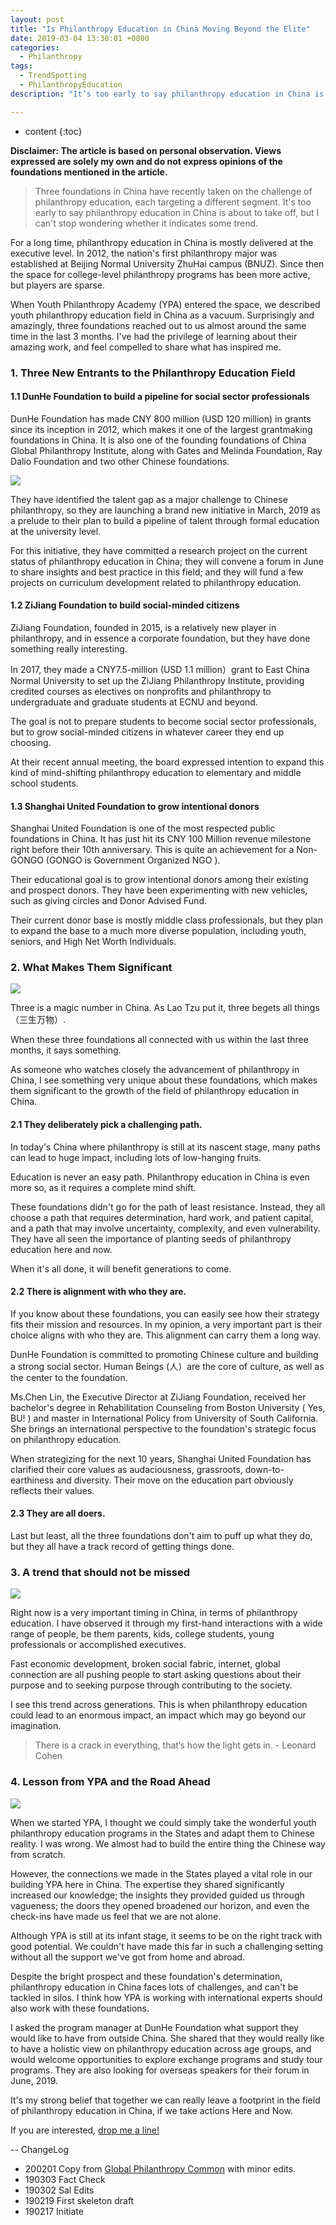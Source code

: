 ```yaml
---
layout: post
title: "Is Philanthropy Education in China Moving Beyond the Elite"
date: 2019-03-04 13:30:01 +0800
categories:
  - Philanthropy
tags:
  - TrendSpotting 
  - PhilanthropyEducation
description: "It’s too early to say philanthropy education in China is about to take off, but I can’t stop wondering whether it indicates some trend."

---
```

* content
{:toc}


**Disclaimer: The article is based on personal observation. Views expressed are solely my own and do not express opinions of the foundations mentioned in the article.** 

> Three foundations in China have recently taken on the challenge of philanthropy education, each targeting a different segment. It's too early to say philanthropy education in China is about to take off, but I can't stop wondering whether it indicates some trend.  


For a long time, philanthropy education in China is mostly delivered at the executive level. In 2012, the nation's first philanthropy major was established at Beijing Normal University ZhuHai campus (BNUZ). Since then the space for college-level philanthropy programs has been more active, but players are sparse.

When Youth Philanthropy Academy (YPA) entered the space, we described youth philanthropy education field in China as a vacuum. Surprisingly and amazingly, three foundations reached out to us almost around the same time in the last 3 months.  I've had the privilege of learning about their amazing work, and feel compelled to share what has inspired me. 


### 1. Three New Entrants to the Philanthropy Education Field 

#### 1.1 DunHe Foundation to build a pipeline for social sector professionals

DunHe Foundation has made CNY 800 million (USD 120 million) in grants since its inception in 2012, which makes it one of the largest grantmaking foundations in China. It is also one of the founding foundations of China Global Philanthropy Institute, along with Gates and Melinda Foundation, Ray Dalio Foundation and two other Chinese foundations. 

![](https://helenysli.oss-cn-beijing.aliyuncs.com/GPC190304DunHeCGPI.png)

They have identified the talent gap as a major challenge to Chinese philanthropy, so they are launching a brand new initiative in March, 2019 as a prelude to their plan to build a pipeline of talent through formal education at the university level. 

For this initiative, they have committed a research project on the current status of philanthropy education in China; they will convene a forum in June to share insights and best practice in this field; and they will fund a few projects on curriculum development related to philanthropy education. 


#### 1.2 ZiJiang Foundation to build social-minded citizens

ZiJiang Foundation, founded in 2015, is a relatively new player in philanthropy, and in essence a corporate foundation, but they have done something really interesting. 

In 2017, they made a CNY7.5-million (USD 1.1 million）grant to East China Normal University to set up the ZiJiang Philanthropy Institute, providing credited courses as electives on nonprofits and philanthropy to undergraduate and graduate students at ECNU and beyond. 

The goal is not to prepare students to become social sector professionals, but to grow social-minded citizens in whatever career they end up choosing.  

At their recent annual meeting, the board expressed intention to expand this kind of mind-shifting philanthropy education to elementary and middle school students.

#### 1.3 Shanghai United Foundation to grow intentional donors 

Shanghai United Foundation is one of the most respected public foundations in China. It has just hit its CNY 100 Million revenue milestone right before their 10th anniversary.  This is quite an achievement for a Non-GONGO (GONGO is Government Organized NGO ). 

Their educational goal is to grow intentional donors among their existing and prospect donors. They have been experimenting with new vehicles, such as giving circles and Donor Advised Fund.

Their current donor base is mostly middle class professionals, but they plan to expand the base to a much more diverse population, including youth, seniors, and High Net Worth Individuals. 


### 2. What Makes Them Significant
![](https://helenysli.oss-cn-beijing.aliyuncs.com/GPC190304SUF.jpg)

Three is a magic number in China. As  Lao Tzu put it, three begets all things（三生万物）.

When these three foundations all connected with us within the last three months, it says something. 

As someone who watches closely the advancement of philanthropy in China, I see something very unique about these foundations, which makes them significant to the growth of the field of philanthropy education in China. 


#### 2.1 They deliberately pick a challenging path. 

In today's China where philanthropy is still at its nascent stage, many paths can lead to huge impact, including lots of low-hanging fruits. 

Education is never an easy path. Philanthropy education in China is even more so, as it requires a complete mind shift. 

These foundations didn't go for the path of least resistance. Instead, they all choose a path that requires determination, hard work, and patient capital, and a path that may involve uncertainty, complexity, and even vulnerability.  They have all seen the importance of planting seeds of philanthropy education here and now.  

When it's all done, it will benefit generations to come. 

#### 2.2 There is alignment with who they are.

If you know about these foundations, you can easily see how their strategy fits their mission and resources. In my opinion, a very important part is their choice aligns with who they are. This alignment can carry them a long way. 

DunHe Foundation is committed to promoting Chinese culture and building a strong social sector. Human Beings (人）are the core of culture, as well as the center to the foundation. 


Ms.Chen Lin, the Executive Director at ZiJiang Foundation, received her bachelor's degree in Rehabilitation Counseling from Boston University ( Yes, BU! ) and master in International Policy from University of South California. She brings an international perspective to the foundation's strategic focus on philanthropy education.  

When strategizing for the next 10 years, Shanghai United Foundation has  clarified their core values as audaciousness, grassroots, down-to-earthiness and diversity. Their move on the education part obviously reflects their values.


#### 2.3 They are all doers. 

Last but least, all the three foundations don't aim to puff up what they do, but they all have a track record of getting things done. 



### 3. A trend that should not be missed
![](https://helenysli.oss-cn-beijing.aliyuncs.com/GPC190304PhilaEduZiJiang.JPG)

Right now is a very important timing in China, in terms of philanthropy education. I have observed it through my first-hand interactions with  a wide range of people, be them parents, kids, college students, young professionals or accomplished executives. 

Fast economic development, broken social fabric, internet, global connection are all pushing people to start asking questions about their purpose and to seeking purpose through contributing to the society. 

I see this trend across generations. This is when philanthropy education could lead to an enormous impact, an impact which may go beyond our imagination. 

> There is a crack in everything, that’s how the light gets in. - Leonard Cohen


### 4. Lesson from YPA and the Road Ahead
![](https://helenysli.oss-cn-beijing.aliyuncs.com/GPC190304Cohen.jpg)

When we started YPA, I thought we could simply take the wonderful youth philanthropy education programs in the States and adapt them to Chinese reality. I was wrong. We almost had to build the entire thing the Chinese way from scratch.  

However, the connections we made in the States played a vital role in our building YPA here in China. The expertise they shared significantly increased our knowledge; the insights they provided guided us through vagueness; the doors they opened broadened our horizon, and even the check-ins have made us feel that we are not alone. 

Although YPA is still at its infant stage, it seems to be on the right track with good potential. We couldn't have made this far in such a challenging setting without all the support we've got from home and abroad. 


Despite the bright prospect and these foundation's determination, philanthropy education in China faces lots of challenges, and can't be tackled in silos. I think how YPA is working with international experts should also work with these foundations.

I asked the program manager at DunHe Foundation what support they would like to have from outside China. She shared that they would really like to have a holistic view on philanthropy education across age groups, and would welcome opportunities to explore exchange programs and study tour programs.  They are also looking for overseas speakers for their forum in June, 2019. 

It's my strong belief that together we can really leave a footprint in the field of philanthropy education in China, if we take actions Here and Now. 

If you are interested, [drop me a line!](mailto:helenysli@philansci.com) 

--
ChangeLog

- 200201 Copy from [Global Philanthropy Common](http://www.gpcommon.org) with minor edits.
- 190303 Fact Check
- 190302 Sal Edits
- 190219 First skeleton draft
- 190217 Initiate
